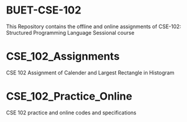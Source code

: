 # BUET-CSE-102
This Repository contains the offline and online assignments of CSE-102: Structured Programming Language Sessional course

# CSE_102_Assignments
CSE 102 Assignment of Calender and Largest Rectangle in Histogram

# CSE_102_Practice_Online
CSE 102 practice and online codes and specifications

